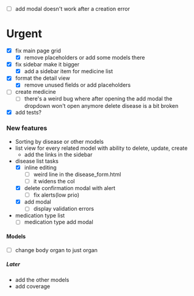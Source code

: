 - [ ] add modal doesn't work after a creation error


# Urgent
- [x] fix main page grid
	- [x] remove placeholders or add some models there
- [x] fix sidebar make it bigger 
	- [x]  add a sidebar item for medicine list
- [x] format the detail view
	- [x] remove unused fields or add placeholders
- [ ] create medicine
	- [ ] there's a weird bug where after opening the add modal the dropdown won't open anymore
	  delete disease is a bit broken
- [x] add tests?
      
### New features
- Sorting by disease or other models
- list view for every related model with ability to delete, update, create
	- add the links in the sidebar
- disease list tasks
	 - [x]  inline editing
		 - [ ] weird line in the disease_form.html
		 - [ ] it widens the col
	 - [x] delete confirmation modal with alert
		 - [ ] fix alerts(low prio)
	 - [x] add modal
		 - [ ] display validation errors
- medication type list
	- [ ]  medication type add modal

#### Models
- [ ] change body organ to just organ
##### Later
* add the other models 
* add coverage